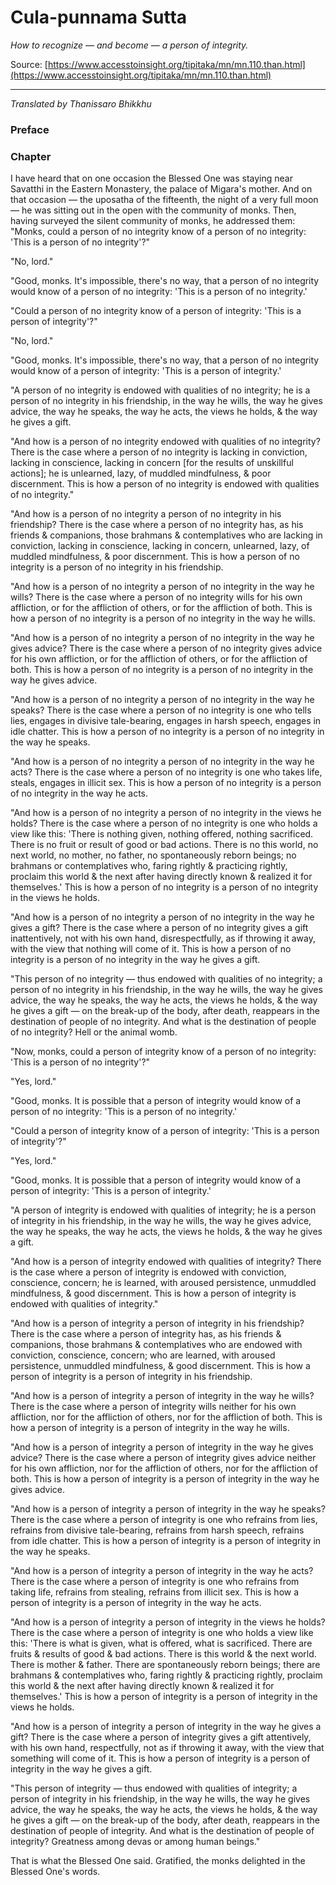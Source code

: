 # Cula-punnama Sutta

*How to recognize — and become — a person of integrity.*

Source: [https://www.accesstoinsight.org/tipitaka/mn/mn.110.than.html](https://www.accesstoinsight.org/tipitaka/mn/mn.110.than.html)

---

*Translated by Thanissaro Bhikkhu*

### Preface

### Chapter

I have heard that on one occasion the Blessed One was staying near Savatthi in the Eastern Monastery, the palace of Migara's mother. And on that occasion — the uposatha of the fifteenth, the night of a very full moon — he was sitting out in the open with the community of monks. Then, having surveyed the silent community of monks, he addressed them: "Monks, could a person of no integrity know of a person of no integrity: 'This is a person of no integrity'?"

"No, lord."

"Good, monks. It's impossible, there's no way, that a person of no integrity would know of a person of no integrity: 'This is a person of no integrity.'

"Could a person of no integrity know of a person of integrity: 'This is a person of integrity'?"

"No, lord."

"Good, monks. It's impossible, there's no way, that a person of no integrity would know of a person of integrity: 'This is a person of integrity.'

"A person of no integrity is endowed with qualities of no integrity; he is a person of no integrity in his friendship, in the way he wills, the way he gives advice, the way he speaks, the way he acts, the views he holds, & the way he gives a gift.

"And how is a person of no integrity endowed with qualities of no integrity? There is the case where a person of no integrity is lacking in conviction, lacking in conscience, lacking in concern [for the results of unskillful actions]; he is unlearned, lazy, of muddled mindfulness, & poor discernment. This is how a person of no integrity is endowed with qualities of no integrity."

"And how is a person of no integrity a person of no integrity in his friendship? There is the case where a person of no integrity has, as his friends & companions, those brahmans & contemplatives who are lacking in conviction, lacking in conscience, lacking in concern, unlearned, lazy, of muddled mindfulness, & poor discernment. This is how a person of no integrity is a person of no integrity in his friendship.

"And how is a person of no integrity a person of no integrity in the way he wills? There is the case where a person of no integrity wills for his own affliction, or for the affliction of others, or for the affliction of both. This is how a person of no integrity is a person of no integrity in the way he wills.

"And how is a person of no integrity a person of no integrity in the way he gives advice? There is the case where a person of no integrity gives advice for his own affliction, or for the affliction of others, or for the affliction of both. This is how a person of no integrity is a person of no integrity in the way he gives advice.

"And how is a person of no integrity a person of no integrity in the way he speaks? There is the case where a person of no integrity is one who tells lies, engages in divisive tale-bearing, engages in harsh speech, engages in idle chatter. This is how a person of no integrity is a person of no integrity in the way he speaks.

"And how is a person of no integrity a person of no integrity in the way he acts? There is the case where a person of no integrity is one who takes life, steals, engages in illicit sex. This is how a person of no integrity is a person of no integrity in the way he acts.

"And how is a person of no integrity a person of no integrity in the views he holds? There is the case where a person of no integrity is one who holds a view like this: 'There is nothing given, nothing offered, nothing sacrificed. There is no fruit or result of good or bad actions. There is no this world, no next world, no mother, no father, no spontaneously reborn beings; no brahmans or contemplatives who, faring rightly & practicing rightly, proclaim this world & the next after having directly known & realized it for themselves.' This is how a person of no integrity is a person of no integrity in the views he holds.

"And how is a person of no integrity a person of no integrity in the way he gives a gift? There is the case where a person of no integrity gives a gift inattentively, not with his own hand, disrespectfully, as if throwing it away, with the view that nothing will come of it. This is how a person of no integrity is a person of no integrity in the way he gives a gift.

"This person of no integrity — thus endowed with qualities of no integrity; a person of no integrity in his friendship, in the way he wills, the way he gives advice, the way he speaks, the way he acts, the views he holds, & the way he gives a gift — on the break-up of the body, after death, reappears in the destination of people of no integrity. And what is the destination of people of no integrity? Hell or the animal womb.

"Now, monks, could a person of integrity know of a person of no integrity: 'This is a person of no integrity'?"

"Yes, lord."

"Good, monks. It is possible that a person of integrity would know of a person of no integrity: 'This is a person of no integrity.'

"Could a person of integrity know of a person of integrity: 'This is a person of integrity'?"

"Yes, lord."

"Good, monks. It is possible that a person of integrity would know of a person of integrity: 'This is a person of integrity.'

"A person of integrity is endowed with qualities of integrity; he is a person of integrity in his friendship, in the way he wills, the way he gives advice, the way he speaks, the way he acts, the views he holds, & the way he gives a gift.

"And how is a person of integrity endowed with qualities of integrity? There is the case where a person of integrity is endowed with conviction, conscience, concern; he is learned, with aroused persistence, unmuddled mindfulness, & good discernment. This is how a person of integrity is endowed with qualities of integrity."

"And how is a person of integrity a person of integrity in his friendship? There is the case where a person of integrity has, as his friends & companions, those brahmans & contemplatives who are endowed with conviction, conscience, concern; who are learned, with aroused persistence, unmuddled mindfulness, & good discernment. This is how a person of integrity is a person of integrity in his friendship.

"And how is a person of integrity a person of integrity in the way he wills? There is the case where a person of integrity wills neither for his own affliction, nor for the affliction of others, nor for the affliction of both. This is how a person of integrity is a person of integrity in the way he wills.

"And how is a person of integrity a person of integrity in the way he gives advice? There is the case where a person of integrity gives advice neither for his own affliction, nor for the affliction of others, nor for the affliction of both. This is how a person of integrity is a person of integrity in the way he gives advice.

"And how is a person of integrity a person of integrity in the way he speaks? There is the case where a person of integrity is one who refrains from lies, refrains from divisive tale-bearing, refrains from harsh speech, refrains from idle chatter. This is how a person of integrity is a person of integrity in the way he speaks.

"And how is a person of integrity a person of integrity in the way he acts? There is the case where a person of integrity is one who refrains from taking life, refrains from stealing, refrains from illicit sex. This is how a person of integrity is a person of integrity in the way he acts.

"And how is a person of integrity a person of integrity in the views he holds? There is the case where a person of integrity is one who holds a view like this: 'There is what is given, what is offered, what is sacrificed. There are fruits & results of good & bad actions. There is this world & the next world. There is mother & father. There are spontaneously reborn beings; there are brahmans & contemplatives who, faring rightly & practicing rightly, proclaim this world & the next after having directly known & realized it for themselves.' This is how a person of integrity is a person of integrity in the views he holds.

"And how is a person of integrity a person of integrity in the way he gives a gift? There is the case where a person of integrity gives a gift attentively, with his own hand, respectfully, not as if throwing it away, with the view that something will come of it. This is how a person of integrity is a person of integrity in the way he gives a gift.

"This person of integrity — thus endowed with qualities of integrity; a person of integrity in his friendship, in the way he wills, the way he gives advice, the way he speaks, the way he acts, the views he holds, & the way he gives a gift — on the break-up of the body, after death, reappears in the destination of people of integrity. And what is the destination of people of integrity? Greatness among devas or among human beings."

That is what the Blessed One said. Gratified, the monks delighted in the Blessed One's words.